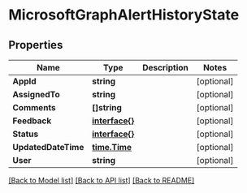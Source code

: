 # MicrosoftGraphAlertHistoryState

## Properties

Name | Type | Description | Notes
------------ | ------------- | ------------- | -------------
**AppId** | **string** |  | [optional] 
**AssignedTo** | **string** |  | [optional] 
**Comments** | **[]string** |  | [optional] 
**Feedback** | [**interface{}**](.md) |  | [optional] 
**Status** | [**interface{}**](.md) |  | [optional] 
**UpdatedDateTime** | [**time.Time**](time.Time.md) |  | [optional] 
**User** | **string** |  | [optional] 

[[Back to Model list]](../README.md#documentation-for-models) [[Back to API list]](../README.md#documentation-for-api-endpoints) [[Back to README]](../README.md)


